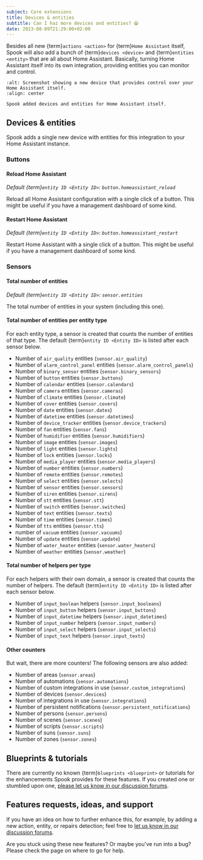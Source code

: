```yaml
---
subject: Core extensions
title: Devices & entities
subtitle: Can I haz more devices and entities? 😁
date: 2023-08-09T21:29:00+02:00
---
```


Besides all new {term}`actions <action>` for {term}`Home Assistant` itself, Spook will also add a bunch of {term}`devices <device>` and {term}`entities <entity>` that are all about Home Assistant. Basically, turning Home Assistant itself into its own integration, providing entities you can monitor and control.

```{figure} ./images/devices_entities/example.png
:alt: Screenshot showing a new device that provides control over your Home Assistant itself.
:align: center

Spook added devices and entities for Home Assistant itself.
```

## Devices & entities

Spook adds a single new device with entities for this integration to your Home Assistant instance.

### Buttons

#### Reload Home Assistant

_Default {term}`entity ID <Entity ID>`: `button.homeassistant_reload`_

Reload all Home Assistant configuration with a single click of a button. This might be useful if you have a management dashboard of some kind.

#### Restart Home Assistant

_Default {term}`entity ID <Entity ID>`: `button.homeassistant_restart`_

Restart Home Assistant with a single click of a button. This might be useful if you have a management dashboard of some kind.

### Sensors

#### Total number of entities

_Default {term}`entity ID <Entity ID>`: `sensor.entities`_

The total number of entities in your system (including this one).

#### Total number of entities per entity type

For each entity type, a sensor is created that counts the number of entities of that type. The default {term}`entity ID <Entity ID>` is listed after each sensor below.

- Number of `air_quality` entities (`sensor.air_quality`)
- Number of `alarm_control_panel` entities (`sensor.alarm_control_panels`)
- Number of `binary_sensor` entities (`sensor.binary_sensors`)
- Number of `button` entities (`sensor.buttons`)
- Number of `calendar` entities (`sensor.calendars`)
- Number of `camera` entities (`sensor.cameras`)
- Number of `climate` entities (`sensor.climate`)
- Number of `cover` entities (`sensor.covers`)
- Number of `date` entities (`sensor.dates`)
- Number of `datetime` entities (`sensor.datetimes`)
- Number of `device_tracker` entities (`sensor.device_trackers`)
- Number of `fan` entities (`sensor.fans`)
- Number of `humidifier` entities (`sensor.humidifiers`)
- Number of `image` entities (`sensor.images`)
- Number of `light` entities (`sensor.lights`)
- Number of `lock` entities (`sensor.locks`)
- Number of `media_player` entities (`sensor.media_players`)
- Number of `number` entities (`sensor.numbers`)
- Number of `remote` entities (`sensor.remotes`)
- Number of `select` entities (`sensor.selects`)
- Number of `sensor` entities (`sensor.sensors`)
- Number of `siren` entities (`sensor.sirens`)
- Number of `stt` entities (`sensor.stt`)
- Number of `switch` entities (`sensor.switches`)
- Number of `text` entities (`sensor.texts`)
- Number of `time` entities (`sensor.times`)
- Number of `tts` entities (`sensor.tts`)
- number of `vacuum` entities (`sensor.vacuums`)
- Number of `update` entities (`sensor.update`)
- Number of `water_heater` entities (`sensor.water_heaters`)
- Number of `weather` entities (`sensor.weather`)

#### Total number of helpers per type

For each helpers with their own domain, a sensor is created that counts the number of helpers. The default {term}`entity ID <Entity ID>` is listed after each sensor below.

- Number of `input_boolean` helpers (`sensor.input_booleans`)
- Number of `input_button` helpers (`sensor.input_buttons`)
- Number of `input_datetime` helpers (`sensor.input_datetimes`)
- Number of `input_number` helpers (`sensor.input_numbers`)
- Number of `input_select` helpers (`sensor.input_selects`)
- Number of `input_text` helpers (`sensor.input_texts`)

#### Other counters

But wait, there are more counters! The following sensors are also added:

- Number of areas (`sensor.areas`)
- Number of automations (`sensor.automations`)
- Number of custom integrations in use (`sensor.custom_integrations`)
- Number of devices (`sensor.devices`)
- Number of integrations in use (`sensor.integrations`)
- Number of persistent notifications (`sensor.persistent_notifications`)
- Number of persons (`sensor.persons`)
- Number of scenes (`sensor.scenes`)
- Number of scripts (`sensor.scripts`)
- Number of suns (`sensor.suns`)
- Number of zones (`sensor.zones`)

## Blueprints & tutorials

There are currently no known {term}`blueprints <blueprint>` or tutorials for the enhancements Spook provides for these features. If you created one or stumbled upon one, [please let us know in our discussion forums](https://github.com/frenck/spook/discussions).

## Features requests, ideas, and support

If you have an idea on how to further enhance this, for example, by adding a new action, entity, or repairs detection; feel free to [let us know in our discussion forums](https://github.com/frenck/spook/discussions).

Are you stuck using these new features? Or maybe you've run into a bug? Please check the [](../support) page on where to go for help.
